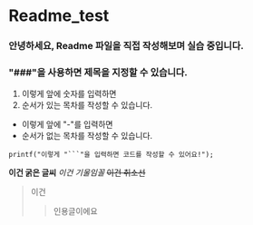 # Readme_test

### 안녕하세요, Readme 파일을 직접 작성해보며 실습 중입니다.
### "###"을 사용하면 제목을 지정할 수 있습니다.

1. 이렇게 앞에 숫자를 입력하면
2. 순서가 있는 목차를 작성할 수 있습니다.

- 이렇게 앞에 "-"를 입력하면
- 순서가 없는 목차를 작성할 수 있습니다.

```
printf("이렇게 "```"을 입력하면 코드를 작성할 수 있어요!");
```

**이건 굵은 글씨**
_이건 기울임꼴_
~~이건 취소선~~

> 이건
> > 인용글이에요
